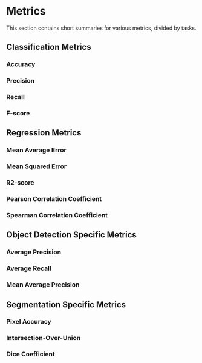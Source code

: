 # Metrics
This section contains short summaries for various metrics, divided by tasks.

## Classification Metrics

### Accuracy

### Precision

### Recall

### F-score

## Regression Metrics

### Mean Average Error

### Mean Squared Error

### R2-score

### Pearson Correlation Coefficient

### Spearman Correlation Coefficient

## Object Detection Specific Metrics

### Average Precision

### Average Recall

### Mean Average Precision

## Segmentation Specific Metrics

### Pixel Accuracy

### Intersection-Over-Union

### Dice Coefficient